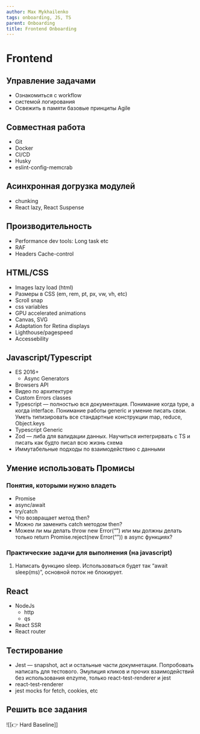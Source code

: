 ```yaml
---
author: Max Mykhailenko
tags: onboarding, JS, TS
parent: Onboarding
title: Frontend Onboarding
---
```

# Frontend

## Управление задачами
- Ознакомиться с workflow
- системой логирования
- Освежить в памяти базовые принципы Agile  

## Совместная работа
- Git
- Docker
- CI/CD
- Husky
- eslint-config-memcrab

## Асинхронная догрузка модулей
- chunking
- React lazy, React Suspense

## Производительность
- Performance dev tools: Long task etc  
- RAF
- Headers Cache-control

## HTML/CSS
- Images lazy load (html)
- Размеры в CSS (em, rem, pt, px, vw, vh, etc)
- Scroll snap
- css variables
- GPU accelerated animations
- Canvas, SVG
- Adaptation for Retina displays
- Lighthouse/pagespeed
- Accessebility

## Javascript/Typescript
- ES 2016+
	- Async Generators
- Browsers API
- Видео по архитектуре
- Custom Errors classes
- Typescript — полностью вся документация. Понимание когда type, а когда interface. Понимание работы generic и умение писать свои. Уметь типизировать все стандартные конструкции map, reduce, Object.keys
- Typescript Generic
- Zod — либа для валидации данных. Научиться интегрирвать с TS и писать как будто писал всю жизнь схема
- Иммутабельные подходы по взаимодействию с данными

## Умение использовать Промисы

### Понятия, которыми нужно владеть

-   Promise
-   async/await
-   try/catch
-   Что возвращает метод then?
-   Можно ли заменить catch методом then?
-   Можем ли мы делать throw new Error(“”) или мы должны делать только return Promise.reject(new Error(“”)) в async функциях?

### Практические задачи для выполнения (на javascript)

1.  Написать функцию sleep. Использоваться будет так “await sleep(ms)”, основной поток не блокирует.


## React
- NodeJs
	- http
	- qs
- React SSR
- React router

## Тестирование
- Jest — snapshot, act и остальные части докумнетации. Попробовать написать для тестового. Эмулиция кликов и прочих взаимодействий без использования enzyme, только react-test-renderer и jest
- react-test-renderer
- jest mocks for fetch, cookies, etc

## Решить все задания
![[👉 Hard Baseline]]